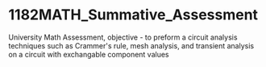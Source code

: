 # 1182MATH_Summative_Assessment
University Math Assessment, objective - to preform a circuit analysis techniques such as Crammer's rule, mesh analysis, and transient analysis on a circuit with exchangable component values
